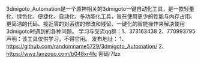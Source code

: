 3dmigoto_Automation是一个原神相关的3dmigoto一键自动化工具，是一款轻量化、绿色化、便捷化、自动化、多功能化工具，旨在使用更少的性能与内存占用、更简洁的代码、接近零的对系统的修改和残留、一键化的智能操作来解决使用3dmigoto时遇到的各种问题。
学习与交流qq群：1、373163438   2、770993795
声明：该工具仅供学习，不得它用。
发布地址：
1、https://github.com/randomname5729/3dmigoto_Automation/
2、https://wwz.lanzouo.com/b048xr4fc 密码:7lzx
